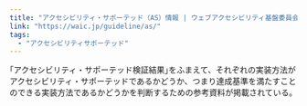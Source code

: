 ```yaml
---
title: "アクセシビリティ・サポーテッド（AS）情報 | ウェブアクセシビリティ基盤委員会（WAIC）"
link: "https://waic.jp/guideline/as/"
tags:
  - "アクセシビリティサポーテッド"
---
```


｢アクセシビリティ・サポーテッド検証結果｣をふまえて、それぞれの実装方法がアクセシビリティ・サポーテッドであるかどうか、つまり達成基準を満たすことのできる実装方法であるかどうかを判断するための参考資料が掲載されている。
